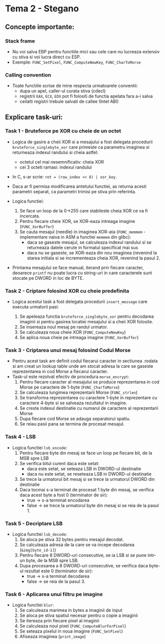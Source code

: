 # Tema 2 - Stegano


## Concepte importante:
### Stack frame
- Nu voi salva EBP pentru functiile mici sau cele care nu lucreaza extensiv cu
  stiva si voi lucra direct cu ESP.
- Exemple: `FUNC_SetPixel`, `FUNC_ComputeNewKey`, `FUNC_CharToMorse`

### Calling convention
- Toate functiile scrise de mine respecta urmatoarele conventii:
  - dupa un apel, caller-ul curata stiva (cdecl)
  - registrii `EAX`, `ECX`, `EDX` pot fi folositi de functia apelata fara a-i salva
  - ceilalti registri trebuie salvati de callee (Intel ABI)


## Explicare task-uri:
### Task 1 - Bruteforce pe XOR cu cheie de un octet

- Logica de gasire a cheii XOR si a mesajului a fost delegata procedurii
  `bruteforce_singlebyte_xor` care primeste ca parametru imaginea si returneaza
  indexul randului si cheia astfel:
  - octetul cel mai nesemnificativ: cheia XOR
  - cei 3 octeti ramasi: indexul randului
- In C, s-ar scrie: `ret = (row_index << 8) | xor_key`.
- Daca ar fi permisa modificarea antetului functiei, as returna acesti parametri
  separat, ca parametri trimisi pe stiva prin referinta.

- Logica functiei:
  1. Se face un loop de la 0->255 care stabileste cheia XOR ce va fi incercata.
  2. Pentru fiecare cheie XOR, se XOR-eaza intreaga imagine (`FUNC_XorBuffer`)
  3. Se cauta mesajul (needle) in imaginea XOR-ata (`FUNC_memmem` - implementare
     naiva in ASM a functiei `memmem` din glibc):
     - daca se gaseste mesajul, se calculeaza indexul randului si se returneaza
       datele cerute in formatul specificat mai sus
     - daca nu se gaseste, se XOR-eaza din nou imaginea (revenind la starea
       initiala si se incrementeaza cheia XOR, revenind la pasul 2.

- Printarea mesajului se face manual, iterand prin fiecare caracter, deoarece
  `printf` nu poate lucra cu string-uri in care caracterele sunt stocate pe DWORD
  in loc de BYTE.

### Task 2 - Criptare folosind XOR cu cheie predefinita

- Logica acestui task a fost delegata procedurii `insert_message` care executa
  urmatorii pasi:

  1. Se apeleaza functia `bruteforce_singlebyte_xor` pentru decodarea imaginii
     si pentru gasirea locatiei mesajului si a cheii XOR folosite.
  2. Se insereaza noul mesaj pe randul urmator.
  3. Se calculeaza noua cheie XOR (`FUNC_ComputeNewKey`)
  4. Se aplica noua cheie pe intreaga imagine (`FUNC_XorBuffer`)

### Task 3 - Criptarea unui mesaj folosind Codul Morse

- Pentru acest task am definit codul fiecarui caracter in sectiunea
  .rodata si am creat un lookup table unde am stocat adresa la care se
  gaseste reprezentarea in cod Morse a fiecarui caracter.
- Task-ul este rezolvat efectiv de procedura `morse_encrypt`:
  1. Pentru fiecare caracter al mesajului se produce reprezentarea in cod Morse
     pe caractere de 1-byte (`FUNC_CharToMorse`)
  2. Se calculeaza lungimea reprezentarii Morse (`FUNC_strlen`)
  3. Se transforma reprezentarea cu caractere 1-byte in reprezentare cu caractere
     4-byte si se salveaza rezultatul in imagine.
  4. Se creste indexul destinatie cu numarul de caractere al reprezentarii Morse
  5. Dupa fiecare cod Morse se adauga separatorul spatiu.
  6. Se reiau pasii pana se termina de procesat mesajul.

### Task 4 - LSB

- Logica functiei `lsb_encode`:
  1. Pentru fiecare byte din mesaj se face un loop pe fiecare bit, de la MSB spre LSB
  2. Se verifica bitul curent daca este setat:
     - daca este setat, se seteaza LSB in DWORD-ul destinatie
     - daca nu este setat, se reseteaza LSB in DWORD-ul destinatie
  3. Se trece la urmatorul bit mesaj si se trece la urmatorul DWORD din destinatie
  4. Daca tocmai s-a terminat de procesat 1 byte din mesaj, se verifica daca acest
     byte a fost 0 (terminator de sir):
     - true  -> s-a terminat encodarea
     - false -> se trece la urmatorul byte din mesaj si se reia de la pasul 1.

### Task 5 - Decriptare LSB

- Logica functiei `lsb_decode`:
  1. Se aloca pe stiva 32 bytes pentru mesajul decodat.
  2. Se calculeaza adresa de la care se va incepe decodarea (`&img[byte_id-1]`)
  3. Pentru fiecare 8 DWORD-uri consecutive, se ia LSB si se pune intr-un byte,
     de la MSB spre LSB.
  4. Dupa procesarea a 8 DWORD-uri consecutive, se verifica daca byte-ul rezultat
     este 0 (terminator de sir):
     - true  -> s-a terminat decodarea
     - false -> se reia de la pasul 3.

### Task 6 - Aplicarea unui filtru pe imagine

- Logica functiei `blur`:
  1. Se calculeaza marimea in bytes a imaginii de input
  2. Se aloca pe stiva spatiul necesar pentru o copie a imaginii
  3. Se itereaza prin fiecare pixel al imaginii
  4. Se calculeaza noul pixel (`FUNC_ComputeBlurForPixel`)
  5. Se seteaza pixelul in noua imagine (`FUNC_SetPixel`)
  6. Afiseaza imaginea (`print_image`)
